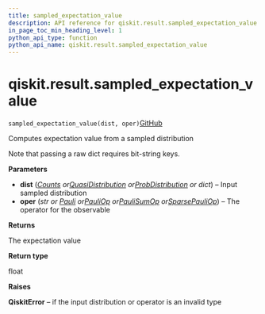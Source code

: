 ```yaml
---
title: sampled_expectation_value
description: API reference for qiskit.result.sampled_expectation_value
in_page_toc_min_heading_level: 1
python_api_type: function
python_api_name: qiskit.result.sampled_expectation_value
---
```


# qiskit.result.sampled\_expectation\_value

<span id="qiskit.result.sampled_expectation_value" />

`sampled_expectation_value(dist, oper)`[GitHub](https://github.com/qiskit/qiskit/tree/stable/0.40/qiskit/result/sampled_expval.py "view source code")

Computes expectation value from a sampled distribution

Note that passing a raw dict requires bit-string keys.

**Parameters**

*   **dist** ([*Counts*](qiskit.result.Counts "qiskit.result.Counts")  *or*[*QuasiDistribution*](qiskit.result.QuasiDistribution "qiskit.result.QuasiDistribution")  *or*[*ProbDistribution*](qiskit.result.ProbDistribution "qiskit.result.ProbDistribution") *or dict*) – Input sampled distribution
*   **oper** (*str or* [*Pauli*](qiskit.quantum_info.Pauli "qiskit.quantum_info.Pauli")  *or*[*PauliOp*](qiskit.opflow.primitive_ops.PauliOp "qiskit.opflow.primitive_ops.PauliOp")  *or*[*PauliSumOp*](qiskit.opflow.primitive_ops.PauliSumOp "qiskit.opflow.primitive_ops.PauliSumOp")  *or*[*SparsePauliOp*](qiskit.quantum_info.SparsePauliOp "qiskit.quantum_info.SparsePauliOp")) – The operator for the observable

**Returns**

The expectation value

**Return type**

float

**Raises**

**QiskitError** – if the input distribution or operator is an invalid type

